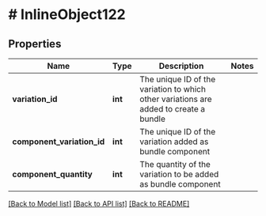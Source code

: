 # # InlineObject122

## Properties

Name | Type | Description | Notes
------------ | ------------- | ------------- | -------------
**variation_id** | **int** | The unique ID of the variation to which other variations are added to create a bundle | 
**component_variation_id** | **int** | The unique ID of the variation added as bundle component | 
**component_quantity** | **int** | The quantity of the variation to be added as bundle component | 

[[Back to Model list]](../../README.md#documentation-for-models) [[Back to API list]](../../README.md#documentation-for-api-endpoints) [[Back to README]](../../README.md)


